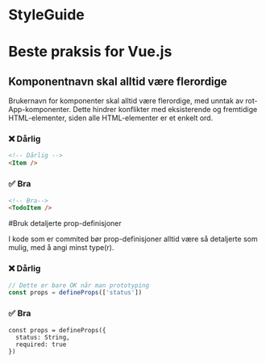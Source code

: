 # StyleGuide

# Beste praksis for Vue.js

## Komponentnavn skal alltid være flerordige

Brukernavn for komponenter skal alltid være flerordige, med unntak av rot-App-komponenter. Dette hindrer konflikter med eksisterende og fremtidige HTML-elementer, siden alle HTML-elementer er et enkelt ord.

### ❌ Dårlig 

```html
<!-- Dårlig -->
<Item />
```

### ✅ Bra

```html
<!-- Bra-->
<TodoItem />
```

#Bruk detaljerte prop-definisjoner

I kode som er commited bør prop-definisjoner alltid være så detaljerte som mulig, med å angi minst type(r).

### ❌ Dårlig
```js
// Dette er bare OK når man prototyping
const props = defineProps(['status'])
```

### ✅ Bra
```
const props = defineProps({
  status: String,
  required: true
})
```
